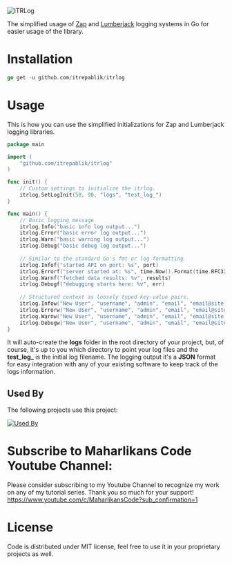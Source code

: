 ![ITRLog](https://user-images.githubusercontent.com/58651329/80480060-96624d80-8982-11ea-994f-153f4f987fbe.png)

The simplified usage of [Zap](https://github.com/uber-go/zap) and [Lumberjack](https://github.com/natefinch/lumberjack) logging systems in Go for easier usage of the library.

# Installation
```go
go get -u github.com/itrepablik/itrlog
```

# Usage
This is how you can use the simplified initializations for Zap and Lumberjack logging libraries.
```go
package main

import (
	"github.com/itrepablik/itrlog"
)

func init() {
	// Custom settings to initialize the itrlog.
	itrlog.SetLogInit(50, 90, "logs", "test_log_")
}

func main() {
	// Basic logging message
	itrlog.Info("basic info log output...")
	itrlog.Error("basic error log output...")
	itrlog.Warn("basic warning log output...")
	itrlog.Debug("basic debug log output...")
	
	// Similar to the standard Go's fmt or log formatting
	itrlog.Infof("started API on port: %s", port)
	itrlog.Errorf("server started at: %s", time.Now().Format(time.RFC3339))
	itrlog.Warnf("fetched data results: %v", results)
	itrlog.Debugf("debugging starts here: %v", err)
	
	// Structured context as loosely typed key-value pairs.
	itrlog.Infow("New User", "username", "admin", "email", "email@site.com", "log_time", time.Now().Format(itrlog.LogTimeFormat))
	itrlog.Errorw("New User", "username", "admin", "email", "email@site.com", "log_time", time.Now().Format(itrlog.LogTimeFormat))
	itrlog.Warnw("New User", "username", "admin", "email", "email@site.com", "log_time", time.Now().Format(itrlog.LogTimeFormat))
	itrlog.Debugw("New User", "username", "admin", "email", "email@site.com", "log_time", time.Now().Format(itrlog.LogTimeFormat))
}
```
It will auto-create the **logs** folder in the root directory of your project, but, of course, it's up to you which directory to point your log files and the **test_log_** is the initial log filename.  The logging output it's a **JSON** format for easy integration with any of your existing software to keep track of the logs information.

## Used By

The following projects use this project:

[![Used By](https://img.shields.io/github/dependents-repo/itrepablik/itrlog?label=Projects%20Using%20itrlog)](https://github.com/itrepablik/itrlog/network/dependents)

# Subscribe to Maharlikans Code Youtube Channel:
Please consider subscribing to my Youtube Channel to recognize my work on any of my tutorial series. Thank you so much for your support!
https://www.youtube.com/c/MaharlikansCode?sub_confirmation=1

# License
Code is distributed under MIT license, feel free to use it in your proprietary projects as well.

